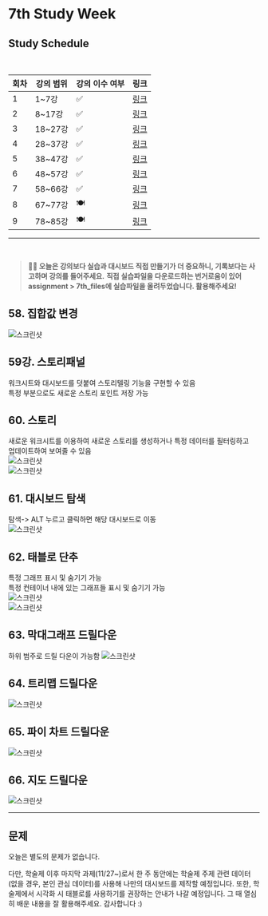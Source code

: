 # 7th Study Week

## Study Schedule
<br>

| 회차 | 강의 범위   | 강의 이수 여부 | 링크                                                                                                     |
|------|-------------|----------------|--------------------------------------------------------------------------------------------------------|
| 1    | 1~7강       | ✅              | [링크](https://www.youtube.com/watch?v=AXkaUrJs-Ko&list=PL87tgIIryGsa5vdz6MsaOEF8PK-YqK3fz&index=84)    |
| 2    | 8~17강      | ✅              | [링크](https://www.youtube.com/watch?v=AXkaUrJs-Ko&list=PL87tgIIryGsa5vdz6MsaOEF8PK-YqK3fz&index=75)    |
| 3    | 18~27강     | ✅              | [링크](https://www.youtube.com/watch?v=AXkaUrJs-Ko&list=PL87tgIIryGsa5vdz6MsaOEF8PK-YqK3fz&index=65)    |
| 4    | 28~37강     | ✅              | [링크](https://www.youtube.com/watch?v=e6J0Ljd6h44&list=PL87tgIIryGsa5vdz6MsaOEF8PK-YqK3fz&index=55)    |
| 5    | 38~47강     | ✅              | [링크](https://www.youtube.com/watch?v=AXkaUrJs-Ko&list=PL87tgIIryGsa5vdz6MsaOEF8PK-YqK3fz&index=45)    |
| 6    | 48~57강     | ✅              | [링크](https://www.youtube.com/watch?v=AXkaUrJs-Ko&list=PL87tgIIryGsa5vdz6MsaOEF8PK-YqK3fz&index=35)    |
| 7    | 58~66강     | ✅             | [링크](https://www.youtube.com/watch?v=AXkaUrJs-Ko&list=PL87tgIIryGsa5vdz6MsaOEF8PK-YqK3fz&index=25)    |
| 8    | 67~77강     | 🍽️             | [링크](https://www.youtube.com/watch?v=AXkaUrJs-Ko&list=PL87tgIIryGsa5vdz6MsaOEF8PK-YqK3fz&index=15)    |
| 9    | 78~85강     | 🍽️             | [링크](https://www.youtube.com/watch?v=AXkaUrJs-Ko&list=PL87tgIIryGsa5vdz6MsaOEF8PK-YqK3fz&index=5)     |
---

<br/>

> **🧞‍♀️ 오늘은 강의보다 실습과 대시보드 직접 만들기가 더 중요하니, 기록보다는 사고하며 강의를 들어주세요.**
> **직접 실습파일을 다운로드하는 번거로움이 있어 assignment > 7th_files에 실습파일을 올려두었습니다. 활용해주세요!**


## 58. 집합값 변경

<!-- 집합값 변경 강의에서 알게 된 점을 적어주세요 -->
![스크린샷](/Tableau/img/20241117_012021.png)

## 59강. 스토리패널

<!-- 스토리패널 강의에서 알게 된 점을 적어주세요 -->
워크시트와 대시보드를 덧붙여 스토리텔링 기능을 구현할 수 있음\
특정 부분으로도 새로운 스토리 포인트 저장 가능

## 60. 스토리

<!-- 알게 된 점을 적고, 아래 질문에 답해보세요 :) -->
새로운 워크시트를 이용하여 새로운 스토리를 생성하거나 특정 데이터를 필터링하고\
업데이트하여 보여줄 수 있음\
![스크린샷](/Tableau/img/20241117_014600.png)\
![스크린샷](/Tableau/img/20241117_014617.png)
## 61. 대시보드 탐색

<!-- 대시보드 탐색 강의에서 알게 된 점을 적어주세요 -->
탐색-> ALT 누르고 클릭하면 해당 대시보드로 이동\
![스크린샷](/Tableau/img/20241117_030906.png)


## 62. 태블로 단추

<!-- 태블로 단추 강의에서 알게 된 점을 적어주세요 -->
특정 그래프 표시 및 숨기기 가능\
특정 컨테이너 내에 있는 그래프들 표시 및 숨기기 가능\
![스크린샷](/Tableau/img/20241117_033128.png)\
![스크린샷](/Tableau/img/20241117_033145.png)

## 63. 막대그래프 드릴다운

<!-- 막대그래프 드릴다운에 대해 알게 된 점을 적어주세요 -->
하위 범주로 드릴 다운이 가능함
![스크린샷](/Tableau/img/20241117_034412.png)

## 64. 트리맵 드릴다운

<!-- 트리맵 드릴다운에 대해 알게 된 점을 적어주세요 -->
![스크린샷](/Tableau/img/20241117_035815.png)

## 65. 파이 차트 드릴다운

<!-- 파일 차트 드릴다운에 대해 알게 된 점을 적어주세요 -->
![스크린샷](/Tableau/img/20241117_041017.png)
## 66. 지도 드릴다운

<!-- 지도 드릴다운에 대해 알게 된 점을 적어주세요 -->
![스크린샷](/Tableau/img/20241117_042608.png)

---

## 문제

오늘은 별도의 문제가 없습니다.

다만, 학술제 이후 마지막 과제(11/27~)로서 한 주 동안에는 학술제 주제 관련 데이터(없을 경우, 본인 관심 데이터)를 사용해 나만의 대시보드를 제작할 예정입니다. 또한, 학술제에서 시각화 시 태블로를 사용하기를 권장하는 안내가 나갈 예정입니다.
그 때 열심히 배운 내용을 잘 활용해주세요. 감사합니다 :)